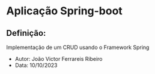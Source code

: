 # Aplicação Spring-boot

## Definição:

Implementação de um CRUD usando o Framework Spring 

* Autor: João Victor Ferrareis Ribeiro
* Data: 10/10/2023